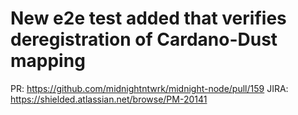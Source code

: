 # New e2e test added that verifies deregistration of Cardano-Dust mapping

PR: https://github.com/midnightntwrk/midnight-node/pull/159
JIRA: https://shielded.atlassian.net/browse/PM-20141
